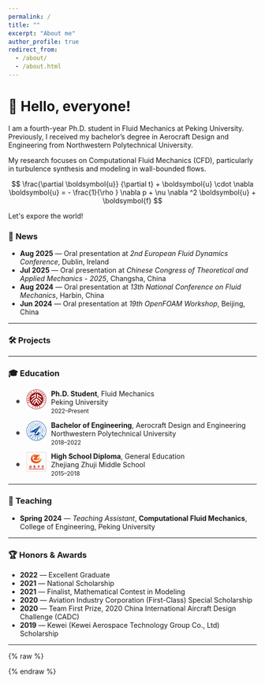 ```yaml
---
permalink: /
title: ""
excerpt: "About me"
author_profile: true
redirect_from: 
  - /about/
  - /about.html
---
```


# 👋 **Hello, everyone!**

I am a fourth-year Ph.D. student in Fluid Mechanics at Peking University.
Previously, I received my bachelor’s degree in Aerocraft Design and Engineering from Northwestern Polytechnical University.

My research focuses on Computational Fluid Mechanics (CFD), particularly in turbulence synthesis and modeling in wall-bounded flows.

$$
\frac{\partial \boldsymbol{u}}
  {\partial t}  + 
  \boldsymbol{u} \cdot   \nabla \boldsymbol{u} = - \frac{1}{\rho } \nabla  p + \nu \nabla ^2 \boldsymbol{u} + \boldsymbol{f}
$$

Let's expore the world!

### 📰 **News**

- **Aug 2025** — Oral presentation at *2nd European Fluid Dynamics Conference*, Dublin, Ireland
- **Jul 2025** — Oral presentation at *Chinese Congress of Theoretical and Applied Mechanics - 2025*, Changsha, China
- **Aug 2024** — Oral presentation at *13th National Conference on Fluid Mechanics*, Harbin, China
- **Jun 2024** — Oral presentation at *19th OpenFOAM Workshop*, Beijing, China  

---

### 🛠️ **Projects**



---

### 🎓 **Education**

<style>
  .edu-list {
    margin-left: 0.6em; /* 与 markdown 列表缩进匹配 */
  }
  .edu-item {
    display: flex;
    align-items: flex-start;
    margin-bottom: 0.8rem;
  }
  .edu-bullet {
    width: 1.0em;  /* bullet宽度与markdown一致 */
    text-align: center;
    font-size: 1.6em; /* 控制圆点大小 */
    line-height: 1.5;
    color: #444; /* 稍微灰一点 */
    margin-top: 0.3em; /* 微调垂直位置 */
  }
  .edu-logo {
    width: 40px;
    height: 40px;
    margin: 0 10px 0 6px; /* 与文字保持间距 */
  }
</style>

<div class="edu-list">
  <div class="edu-item">
    <div class="edu-bullet">•</div>
    <img class="edu-logo" src="/images/pku_logo.png" alt="Peking University">
    <div>
      <strong>Ph.D. Student</strong>, Fluid Mechanics<br>
      Peking University<br>
      <small>2022–Present</small>
    </div>
  </div>

  <div class="edu-item">
    <div class="edu-bullet">•</div>
    <img class="edu-logo" src="/images/nwpu_logo.png" alt="Northwestern Polytechnical University">
    <div>
      <strong>Bachelor of Engineering</strong>, Aerocraft Design and Engineering<br>
      Northwestern Polytechnical University<br>
      <small>2018–2022</small>
    </div>
  </div>

  <div class="edu-item">
    <div class="edu-bullet">•</div>
    <img class="edu-logo" src="/images/zjzj_logo.png" alt="Zhejiang Zhuji Middle School">
    <div>
      <strong>High School Diploma</strong>, General Education<br>
      Zhejiang Zhuji Middle School<br>
      <small>2015–2018</small>
    </div>
  </div>
</div>


---

### 📘 **Teaching**

- **Spring 2024** — *Teaching Assistant*, **Computational Fluid Mechanics**, College of Engineering, Peking University

---

### 🏆 **Honors & Awards**

- **2022** — Excellent Graduate
- **2021** — National Scholarship
- **2021** — Finalist, Mathematical Contest in Modeling
- **2020** — Aviation Industry Corporation (First-Class) Special Scholarship
- **2020** — Team First Prize, 2020 China International Aircraft Design Challenge (CADC)
- **2019** — Kewei (Kewei Aerospace Technology Group Co., Ltd) Scholarship

---

<p id="localtime" style="font-size:0.9em; color:gray;"></p>
<script>
(function () {
  function updateTime() {
    try {
      const now = new Date();
      const options = {
        timeZone: 'Asia/Shanghai',
        hour12: false,
        weekday: 'short',
        year: 'numeric',
        month: 'short',
        day: 'numeric',
        hour: '2-digit',
        minute: '2-digit',
        second: '2-digit'
      };
      const timeString = now.toLocaleString('en-US', options);
      var el = document.getElementById('localtime');
      if (el) el.textContent = '🕒 Local time: ' + timeString;
    } catch (e) {
      // 少数极旧浏览器不支持 timeZone 参数：退化到本地时间
      var el = document.getElementById('localtime');
      if (el) el.textContent = '🕒 Local time: ' + new Date().toLocaleString();
    }
  }
  if (document.readyState === 'loading') {
    document.addEventListener('DOMContentLoaded', function() {
      updateTime();
      setInterval(updateTime, 1000);
    });
  } else {
    updateTime();
    setInterval(updateTime, 1000);
  }
})();
</script>

{% raw %}
<div id="clustrmaps-widget" style="width:100%;margin:0.5rem 0;">
  <script id="clustrmaps"
          src="https://cdn.clustrmaps.com/map_v2.js?d=iqd9kZ8IQ98udYDlxAuY6xF5gSJe3u_aF6WZy-8p0LU&cl=ffffff&w=a&t=tt"
          async></script>
</div>
{% endraw %}
